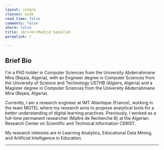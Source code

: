 ```yaml
---
layout: single
classes: wide
read_time: false
comments: false
share: false
title: <br><br>Madjid Sadallah
permalink: /

---
```


## Brief Bio
I'm a PhD holder in Computer Sciences from the  University Abderrahmane Mira (Bejaia, Algeria), with an Engineer degree in Computer Sciences from the University of Science and Technology USTHB (Algiers, Algeria) and a Magister degree in Computer Sciences from the University Abderrahmane Mira  (Bejaia, Algeria). 

Currently, I am a research engineer at IMT Atlantique (France), working in the team MOTEL where my research aims to propose analytical tools for a better understanding of digital learning practices. Previously, I worked as a full-time permanent researcher (Maître de Recherche B) at the Algerian Research Center on Scientific and Technical Information CERIST.

My research interests are in Learning Analytics, Educational Data Mining, and Artificial Intelligence in Education.
<div id='featured'></div>




---
